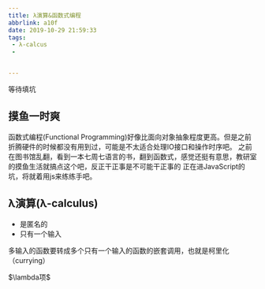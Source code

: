 ```yaml
---
title: λ演算&函数式编程
abbrlink: a10f
date: 2019-10-29 21:59:33
tags:
 - λ-calcus
 - 


---
```

等待填坑
<!-- more -->
## 摸鱼一时爽

函数式编程(Functional Programming)好像比面向对象抽象程度更高。但是之前折腾硬件的时候都没有用到过，可能是不太适合处理IO接口和操作时序吧。
之前在图书馆乱翻，看到一本七周七语言的书，翻到函数式，感觉还挺有意思，教研室的摸鱼生活就搞点这个吧，反正干正事是不可能干正事的
正在进JavaScript的坑，将就着用js来练练手吧。

## λ演算(λ-calculus)

- 是匿名的
- 只有一个输入

多输入的函数要转成多个只有一个输入的函数的嵌套调用，也就是柯里化（currying）

$\lambda项$

